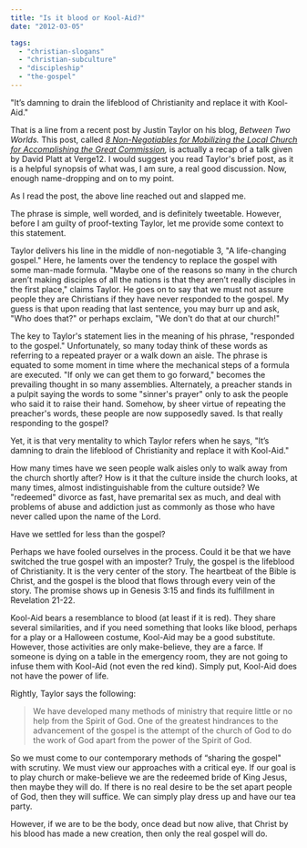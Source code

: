 ```yaml
---
title: "Is it blood or Kool-Aid?"
date: "2012-03-05"

tags: 
  - "christian-slogans"
  - "christian-subculture"
  - "discipleship"
  - "the-gospel"
---
```


"It’s damning to drain the lifeblood of Christianity and replace it with Kool-Aid."

That is a line from a recent post by Justin Taylor on his blog, _Between Two Worlds._ This post, called _[8 Non-Negotiables for Mobilizing the Local Church for Accomplishing the Great Commission](http://thegospelcoalition.org/blogs/justintaylor/2012/03/01/8-non-negotiables-for-mobilizing-the-local-church-for-accomplishing-the-great-commission/),_ is actually a recap of a talk given by David Platt at Verge12. I would suggest you read Taylor's brief post, as it is a helpful synopsis of what was, I am sure, a real good discussion. Now, enough name-dropping and on to my point.

As I read the post, the above line reached out and slapped me.

The phrase is simple, well worded, and is definitely tweetable. However, before I am guilty of proof-texting Taylor, let me provide some context to this statement.

Taylor delivers his line in the middle of non-negotiable 3, "A life-changing gospel." Here, he laments over the tendency to replace the gospel with some man-made formula. "Maybe one of the reasons so many in the church aren’t making disciples of all the nations is that they aren’t really disciples in the first place," claims Taylor. He goes on to say that we must not assure people they are Christians if they have never responded to the gospel. My guess is that upon reading that last sentence, you may burr up and ask, "Who does that?" or perhaps exclaim, "We don't do that at our church!"

The key to Taylor's statement lies in the meaning of his phrase, "responded to the gospel." Unfortunately, so many today think of these words as referring to a repeated prayer or a walk down an aisle. The phrase is equated to some moment in time where the mechanical steps of a formula are executed. "If only we can get them to go forward," becomes the prevailing thought in so many assemblies. Alternately, a preacher stands in a pulpit saying the words to some "sinner's prayer" only to ask the people who said it to raise their hand. Somehow, by sheer virtue of repeating the preacher's words, these people are now supposedly saved. Is that really responding to the gospel?

Yet, it is that very mentality to which Taylor refers when he says, "It’s damning to drain the lifeblood of Christianity and replace it with Kool-Aid."

How many times have we seen people walk aisles only to walk away from the church shortly after? How is it that the culture inside the church looks, at many times, almost indistinguishable from the culture outside? We "redeemed" divorce as fast, have premarital sex as much, and deal with problems of abuse and addiction just as commonly as those who have never called upon the name of the Lord.

Have we settled for less than the gospel?

Perhaps we have fooled ourselves in the process. Could it be that we have switched the true gospel with an imposter? Truly, the gospel is the lifeblood of Christianity. It is the very center of the story. The heartbeat of the Bible is Christ, and the gospel is the blood that flows through every vein of the story. The promise shows up in Genesis 3:15 and finds its fulfillment in Revelation 21-22.

Kool-Aid bears a resemblance to blood (at least if it is red). They share several similarities, and if you need something that looks like blood, perhaps for a play or a Halloween costume, Kool-Aid may be a good substitute. However, those activities are only make-believe, they are a farce. If someone is dying on a table in the emergency room, they are not going to infuse them with Kool-Aid (not even the red kind). Simply put, Kool-Aid does not have the power of life.

Rightly, Taylor says the following:

> We have developed many methods of ministry that require little or no help from the Spirit of God. One of the greatest hindrances to the advancement of the gospel is the attempt of the church of God to do the work of God apart from the power of the Spirit of God.

So we must come to our contemporary methods of “sharing the gospel" with scrutiny. We must view our approaches with a critical eye. If our goal is to play church or make-believe we are the redeemed bride of King Jesus, then maybe they will do. If there is no real desire to be the set apart people of God, then they will suffice. We can simply play dress up and have our tea party.

However, if we are to be the body, once dead but now alive, that Christ by his blood has made a new creation, then only the real gospel will do.
